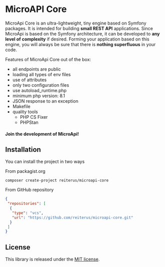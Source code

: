# MicroAPI Core
MicroApi Core is an ultra-lightweight, 
tiny engine based on Symfony packages. 
It is intended for building **small REST API** applications.
Since MicroApi is based on the Symfony architecture, 
it can be developed to **any level of complexity** if desired. 
Forming your application based on this engine, 
you will always be sure that there is 
**nothing superfluous** in your code.

Features of MicroApi Core out of the box:
- all endpoints are public
- loading all types of env files
- use of attributes
- only two configuration files
- use autoload_runtime.php
- minimum php version: 8.1
- JSON response to an exception
- Makefile
- quality tools
  - PHP CS Fixer
  - PHPStan

#### Join the development of MicroApi!

## Installation
You can install the project in two ways

From packagist.org
```shell
composer create-project reiterus/microapi-core
```

From GitHub repository
```json
{
 "repositories": [
  {
   "type": "vcs",
   "url": "https://github.com/reiterus/microapi-core.git"
  }
 ]
}
```

## License

This library is released under the [MIT license](LICENSE).
